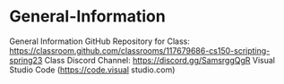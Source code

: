 # General-Information
General Information
GitHub Repository for Class: https://classroom.github.com/classrooms/117679686-cs150-scripting-spring23
Class Discord Channel: https://discord.gg/SamsrggQgR
Visual Studio Code (https://code.visual studio.com)
